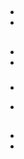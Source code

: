 # 



## 

![]()



- 
- 



## 

### 

- 

- 

### 

### 

### 



### 

- 

> 

- 

### 

### 

## 



### 



### 





#### 



- 

- 

> 



### 

